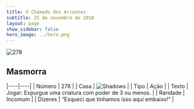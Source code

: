 ```yaml
---
title: O Chamado dos Arcontes
subtitle: 15 de novembro de 2018
layout: page
show_sidebar: false
hero_image: ../hero.png
---
```


![278](https://cdn.keyforgegame.com/media/card_front/pt/341_278_Q96GRFMV34CP_pt.png)

## Masmorra

|----|----|
| Número | 278 |
| Casa | ![Shadows](https://archonarcana.com/images/thumb/e/ee/Shadows.png/22px-Shadows.png "Sombras") |
| Tipo | Ação |
| Texto | Jogar: Expurgue uma criatura com poder de 3 ou menos. |
| Raridade | Incomum |
| Dizeres | “Esqueci que tínhamos isso aqui embaixo!” |
